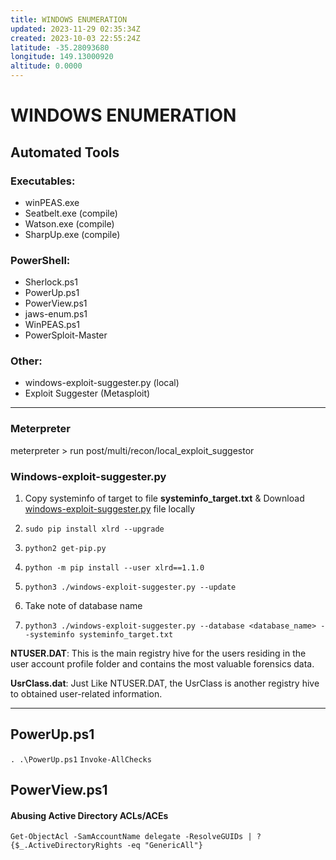 ```yaml
---
title: WINDOWS ENUMERATION
updated: 2023-11-29 02:35:34Z
created: 2023-10-03 22:55:24Z
latitude: -35.28093680
longitude: 149.13000920
altitude: 0.0000
---
```


# WINDOWS ENUMERATION

## Automated Tools

### Executables:
- winPEAS.exe
- Seatbelt.exe (compile)
- Watson.exe (compile)
- SharpUp.exe (compile)

### PowerShell:
- Sherlock.ps1
- PowerUp.ps1
- PowerView.ps1
- jaws-enum.ps1
- WinPEAS.ps1
- PowerSploit-Master

### Other:
- windows-exploit-suggester.py (local)
- Exploit Suggester (Metasploit)

* * *

### Meterpreter
meterpreter > run post/multi/recon/local\_exploit\_suggestor

### Windows-exploit-suggester.py

1.  Copy systeminfo of target to file **systeminfo\_target.txt** & Download [windows-exploit-suggester.py](https://github.com/Pwnistry/Windows-Exploit-Suggester-python3/blob/master/windows-exploit-suggester.py) file locally
    
2.  `sudo pip install xlrd --upgrade`
    
3.  `python2 get-pip.py`
    
4.  `python -m pip install --user xlrd==1.1.0`
    
5.  `python3 ./windows-exploit-suggester.py --update`
    
6.  Take note of database name
    
7.  `python3 ./windows-exploit-suggester.py --database <database_name> --systeminfo systeminfo_target.txt`
    

**NTUSER.DAT**: This is the main registry hive for the users residing in the user account profile folder and contains the most valuable forensics data.

**UsrClass.dat**: Just Like NTUSER.DAT, the UsrClass is another registry hive to obtained user-related information.

***
## PowerUp.ps1
`. .\PowerUp.ps1`
`Invoke-AllChecks`

## PowerView.ps1
#### Abusing Active Directory ACLs/ACEs

`Get-ObjectAcl -SamAccountName delegate -ResolveGUIDs | ? {$_.ActiveDirectoryRights -eq "GenericAll"}`  